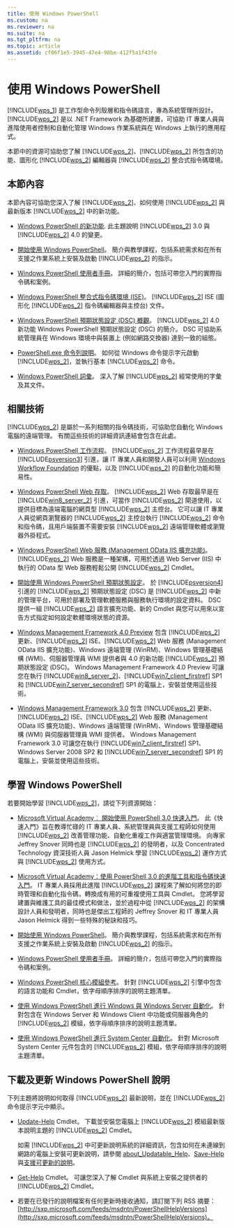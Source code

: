 ```yaml
---
title: 使用 Windows PowerShell
ms.custom: na
ms.reviewer: na
ms.suite: na
ms.tgt_pltfrm: na
ms.topic: article
ms.assetid: cf06f1e5-3945-47e4-98be-412f5a1f43fe
---
```

# 使用 Windows PowerShell
[!INCLUDE[wps_1](../Token/wps_1_md.md)] 是工作型命令列殼層和指令碼語言，專為系統管理所設計。 [!INCLUDE[wps_2](../Token/wps_2_md.md)] 是以 .NET Framework 為基礎所建置，可協助 IT 專業人員與進階使用者控制和自動化管理 Windows 作業系統與在 Windows 上執行的應用程式。

本節中的資源可協助您了解 [!INCLUDE[wps_2](../Token/wps_2_md.md)]、[!INCLUDE[wps_2](../Token/wps_2_md.md)] 所包含的功能、圖形化 [!INCLUDE[wps_2](../Token/wps_2_md.md)] 編輯器與 [!INCLUDE[wps_2](../Token/wps_2_md.md)] 整合式指令碼環境。

## 本節內容
本節內容可協助您深入了解 [!INCLUDE[wps_2](../Token/wps_2_md.md)]、如何使用 [!INCLUDE[wps_2](../Token/wps_2_md.md)] 與最新版本 [!INCLUDE[wps_2](../Token/wps_2_md.md)] 中的新功能。

-   [Windows PowerShell 的新功能](../Topic/What-s-New-in-Windows-PowerShell.md). 此主題說明 [!INCLUDE[wps_2](../Token/wps_2_md.md)] 3.0 與 [!INCLUDE[wps_2](../Token/wps_2_md.md)] 4.0 的變更。

-   [開始使用 Windows PowerShell](../Topic/Getting-Started-with-Windows-PowerShell.md)。 簡介與教學課程，包括系統需求和在所有支援之作業系統上安裝及啟動 [!INCLUDE[wps_2](../Token/wps_2_md.md)] 的指示。

-   [Windows PowerShell 使用者手冊](../Topic/Windows-PowerShell-User-s-Guide.md)。 詳細的簡介，包括可帶您入門的實際指令碼和案例。

-   [Windows PowerShell 整合式指令碼環境 &#40;ISE&#41;](../Topic/Windows-PowerShell-Integrated-Scripting-Environment--ISE-.md)。 [!INCLUDE[wps_2](../Token/wps_2_md.md)] ISE (圖形化 [!INCLUDE[wps_2](../Token/wps_2_md.md)] 指令碼編輯器與主控台) 文件。

-   [Windows PowerShell 預期狀態設定 (DSC) 概觀](assetId:///04c9e716-822c-40f0-8fdf-f2dda8abd888)。 [!INCLUDE[wps_2](../Token/wps_2_md.md)] 4.0 新功能 Windows PowerShell 預期狀態設定 (DSC) 的簡介。 DSC 可協助系統管理員在 Windows 環境中與裝置上 (例如網路交換器) 達到一致的組態。

-   [PowerShell.exe 命令列說明](../Topic/PowerShell.exe-Command-Line-Help.md)。 如何從 Windows 命令提示字元啟動 [!INCLUDE[wps_2](../Token/wps_2_md.md)]，並執行基本 [!INCLUDE[wps_2](../Token/wps_2_md.md)] 命令。

-   [Windows PowerShell 詞彙](../Topic/Windows-PowerShell-Glossary.md)。 深入了解 [!INCLUDE[wps_2](../Token/wps_2_md.md)] 經常使用的字彙及其文件。

## 相關技術
[!INCLUDE[wps_2](../Token/wps_2_md.md)] 是屬於一系列相關的指令碼技術，可協助您自動化 Windows 電腦的遠端管理。 有關這些技術的詳細資訊連結會包含在此處。

-   [Windows PowerShell 工作流程](http://technet.microsoft.com/library/jj134242.aspx)。 [!INCLUDE[wps_2](../Token/wps_2_md.md)] 工作流程最早是在 [!INCLUDE[psversion3](../Token/psversion3_md.md)] 引進，讓 IT 專業人員和開發人員可以利用 [Windows Workflow Foundation](http://msdn.microsoft.com/library/ee342461.aspx) 的優點，以及 [!INCLUDE[wps_2](../Token/wps_2_md.md)] 的自動化功能和簡易性。

-   [Windows PowerShell Web 存取](http://technet.microsoft.com/library/hh831611.aspx)。 [!INCLUDE[wps_2](../Token/wps_2_md.md)] Web 存取最早是在 [!INCLUDE[win8_server_2](../Token/win8_server_2_md.md)] 引進，可當作 [!INCLUDE[wps_2](../Token/wps_2_md.md)] 閘道使用，以提供目標為遠端電腦的網頁型 [!INCLUDE[wps_2](../Token/wps_2_md.md)] 主控台。 它可以讓 IT 專業人員從網頁瀏覽器的 [!INCLUDE[wps_2](../Token/wps_2_md.md)] 主控台執行 [!INCLUDE[wps_2](../Token/wps_2_md.md)] 命令和指令碼，且用戶端裝置不需要安裝 [!INCLUDE[wps_2](../Token/wps_2_md.md)] 遠端管理軟體或瀏覽器外掛程式。

-   [Windows PowerShell Web 服務 (Management OData IIS 擴充功能)](http://msdn.microsoft.com/library/windows/desktop/hh880865.aspx)。 [!INCLUDE[wps_2](../Token/wps_2_md.md)] Web 服務是一種架構，可用於透過 Web Server (IIS) 中執行的 OData 型 Web 服務輕鬆公開 [!INCLUDE[wps_2](../Token/wps_2_md.md)] Cmdlet。

-   [開始使用 Windows PowerShell 預期狀態設定](assetId:///c134aa32-b085-4656-9a89-955d8ff768d0)。 於 [!INCLUDE[psversion4](../Token/psversion4_md.md)] 引進的 [!INCLUDE[wps_2](../Token/wps_2_md.md)] 預期狀態設定 (DSC) 是 [!INCLUDE[wps_2](../Token/wps_2_md.md)] 中新的管理平台，可用於部署及管理軟體服務與服務執行環境的設定資料。 DSC 提供一組 [!INCLUDE[wps_2](../Token/wps_2_md.md)] 語言擴充功能、新的 Cmdlet 與您可以用來以宣告方式指定如何設定軟體環境狀態的資源。

-   [Windows Management Framework 4.0 Preview](http://go.microsoft.com/fwlink/?LinkID=293881) 包含 [!INCLUDE[wps_2](../Token/wps_2_md.md)] 更新、[!INCLUDE[wps_2](../Token/wps_2_md.md)] ISE、[!INCLUDE[wps_2](../Token/wps_2_md.md)] Web 服務 (Management OData IIS 擴充功能)、Windows 遠端管理 (WinRM)、Windows 管理基礎結構 (WMI)、伺服器管理員 WMI 提供者與 4.0 的新功能 [!INCLUDE[wps_2](../Token/wps_2_md.md)] 預期狀態設定 (DSC)。 Windows Management Framework 4.0 Preview 可讓您在執行 [!INCLUDE[win8_server_2](../Token/win8_server_2_md.md)]、[!INCLUDE[win7_client_firstref](../Token/win7_client_firstref_md.md)] SP1 和 [!INCLUDE[win7_server_secondref](../Token/win7_server_secondref_md.md)] SP1 的電腦上，安裝並使用這些技術。

-   [Windows Management Framework 3.0](http://www.microsoft.com/download/details.aspx?id=34595) 包含 [!INCLUDE[wps_2](../Token/wps_2_md.md)] 更新、[!INCLUDE[wps_2](../Token/wps_2_md.md)] ISE、[!INCLUDE[wps_2](../Token/wps_2_md.md)] Web 服務 (Management OData IIS 擴充功能)、Windows 遠端管理 (WinRM)、Windows 管理基礎結構 (WMI) 與伺服器管理員 WMI 提供者。 Windows Management Framework 3.0 可讓您在執行 [!INCLUDE[win7_client_firstref](../Token/win7_client_firstref_md.md)] SP1、Windows Server 2008 SP2 和 [!INCLUDE[win7_server_secondref](../Token/win7_server_secondref_md.md)] SP1 的電腦上，安裝並使用這些技術。

## 學習 Windows PowerShell
若要開始學習 [!INCLUDE[wps_2](../Token/wps_2_md.md)]，請從下列資源開始：

-   [Microsoft Virtual Academy︰ 開始使用 PowerShell 3.0 快速入門](http://www.microsoftvirtualacademy.com/training-courses/advanced-tools-scripting-with-powershell-3-0-jump-start)。 此《快速入門》旨在教導忙碌的 IT 專業人員、系統管理員與支援工程師如何使用 [!INCLUDE[wps_2](../Token/wps_2_md.md)] 改善管理功能、自動化重複工作與適當管理環境。 向專家 Jeffrey Snover 同時也是 [!INCLUDE[wps_2](../Token/wps_2_md.md)] 的發明者，以及 Concentrated Technology 資深技術人員 Jason Helmick 學習 [!INCLUDE[wps_2](../Token/wps_2_md.md)] 運作方式與 [!INCLUDE[wps_2](../Token/wps_2_md.md)] 使用方式。

-   [Microsoft Virtual Academy：使用 PowerShell 3.0 的進階工具和指令碼快速入門](http://www.microsoftvirtualacademy.com/training-courses/getting-started-with-powershell-3-0-jump-start)。 IT 專業人員採用此進階 [!INCLUDE[wps_2](../Token/wps_2_md.md)] 課程來了解如何將您的即時管理和自動化指令碼，轉換成有用的可重複使用工具與 Cmdlet。 您將學習建置與維護工具的最佳模式和做法，並於過程中從 [!INCLUDE[wps_2](../Token/wps_2_md.md)] 的架構設計人員和發明者，同時也是傑出工程師的 Jeffrey Snover 和 IT 專業人員 Jason Helmick 得到一些特殊的秘訣和技巧。

-   [開始使用 Windows PowerShell](../Topic/Getting-Started-with-Windows-PowerShell.md)。 簡介與教學課程，包括系統需求和在所有支援之作業系統上安裝及啟動 [!INCLUDE[wps_2](../Token/wps_2_md.md)] 的指示。

-   [Windows PowerShell 使用者手冊](../Topic/Windows-PowerShell-User-s-Guide.md)。 詳細的簡介，包括可帶您入門的實際指令碼和案例。

-   [Windows PowerShell 核心模組參考](http://technet.microsoft.com/library/hh847741(v=wps.630).aspx)。 針對 [!INCLUDE[wps_2](../Token/wps_2_md.md)] 引擎中包含的語言功能和 Cmdlet，依字母順序排序的說明主題清單。

-   [使用 Windows PowerShell 進行 Windows 與 Windows Server 自動化](http://technet.microsoft.com/library/dn249523.aspx)。 針對包含在 Windows Server 和 Windows Client 中功能或伺服器角色的 [!INCLUDE[wps_2](../Token/wps_2_md.md)] 模組，依字母順序排序的說明主題清單。

-   [使用 Windows PowerShell 進行 System Center 自動化](https://technet.microsoft.com/en-us/library/mt156962.aspx)。 針對 Microsoft System Center 元件包含的 [!INCLUDE[wps_2](../Token/wps_2_md.md)] 模組，依字母順序排序的說明主題清單。

## 下載及更新 Windows PowerShell 說明
下列主題將說明如何取得 [!INCLUDE[wps_2](../Token/wps_2_md.md)] 最新說明，並在 [!INCLUDE[wps_2](../Token/wps_2_md.md)] 命令提示字元中顯示。

-   [Update-Help](http://technet.microsoft.com/library/hh849720.aspx) Cmdlet。 下載並安裝您電腦上 [!INCLUDE[wps_2](../Token/wps_2_md.md)] 模組最新版本說明主題的 [!INCLUDE[wps_2](../Token/wps_2_md.md)] Cmdlet。

    如需 [!INCLUDE[wps_2](../Token/wps_2_md.md)] 中可更新說明系統的詳細資訊，包含如何在未連線到網路的電腦上安裝可更新說明，請參閱 [about_Updatable_Help](http://technet.microsoft.com/library/hh847735.aspx)、[Save-Help](http://technet.microsoft.com/library/hh849724.aspx) 與[支援可更新的說明](http://msdn.microsoft.com/library/hh852754.aspx)。

-   [Get-Help](http://technet.microsoft.com/library/hh849696(v=wps.630).aspx) Cmdlet。 可讓您深入了解 Cmdlet 與系統上安裝之提供者的 [!INCLUDE[wps_2](../Token/wps_2_md.md)] Cmdlet。

-   若要在已發行的說明檔案有任何更新時接收通知，請訂閱下列 RSS 摘要：[http://sxp.microsoft.com/feeds/msdntn/PowerShellHelpVersions](http://sxp.microsoft.com/feeds/msdntn/PowerShellHelpVersions)。



<!--HONumber=Apr16_HO1-->


